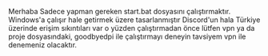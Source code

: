 Merhaba Sadece yapman gereken start.bat dosyasını çalıştırmaktır. Windows'a çalışır hale getirmek üzere tasarlanmıştır Discord'un hala Türkiye üzerinde erişim sıkıntıları var o yüzden çalıştırmadan önce lütfen vpn ya da proje dosyasındaki, goodbyedpi ile çalıştırmayı deneyin tavsiyem vpn ile denemeniz olacaktır.


